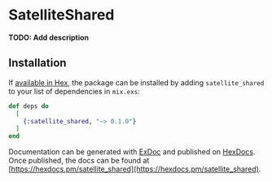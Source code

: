 # SatelliteShared

**TODO: Add description**

## Installation

If [available in Hex](https://hex.pm/docs/publish), the package can be installed
by adding `satellite_shared` to your list of dependencies in `mix.exs`:

```elixir
def deps do
  [
    {:satellite_shared, "~> 0.1.0"}
  ]
end
```

Documentation can be generated with [ExDoc](https://github.com/elixir-lang/ex_doc)
and published on [HexDocs](https://hexdocs.pm). Once published, the docs can
be found at [https://hexdocs.pm/satellite_shared](https://hexdocs.pm/satellite_shared).

